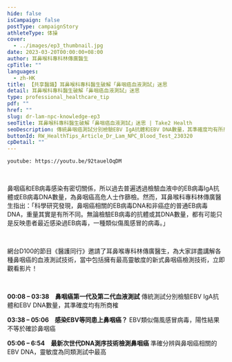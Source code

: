 ```yaml
---
hide: false
isCampaign: false
postType: campaignStory
athleteType: 体操
cover:
  - ../images/ep3_thumbnail.jpg
date: 2023-03-20T00:00:00+08:00
author: 耳鼻喉科專科林傳廣醫生
cpTitle: ""
languages:
  - zh-HK
title: 【共享醫識】耳鼻喉科專科醫生破解「鼻咽癌血液測試」迷思
detail: 耳鼻喉科專科醫生破解「鼻咽癌血液測試」迷思
type: professional_healthcare_tip
pdf: ""
href: ""
slug: dr-lam-npc-knowledge-ep3
seoTitle: 耳鼻喉科專科醫生破解「鼻咽癌血液測試」迷思 | Take2 Health
seoDescription: 傳統鼻咽癌測試分別檢驗EBV IgA抗體和EBV DNA數量，其準確度均有所商榷。耳鼻喉專科林傳廣醫生為大家詳盡講解各種鼻咽癌的血液測試技術。
buttonId: RW_HealthTips_Article_Dr_Lam_NPC_Blood_Test_230320
cpDetail: ""
---
```

`youtube: https://youtu.be/92tauelOqDM`

<br/>

鼻咽癌和EB病毒感染有密切關係，所以過去普遍透過檢驗血液中的EB病毒IgA抗體或EB病毒DNA數量，為鼻咽癌高危人士作篩檢。然而，耳鼻喉科專科林傳廣醫生指出：「科學研究發現，鼻咽癌相關的EB病毒DNA和非癌症的普通EB病毒DNA，重量其實是有所不同。無論檢驗EB病毒的抗體或其DNA數量，都有可能只是反映患者最近感染過EB病毒，一種類似傷風感冒的病毒。」

<br/>

網台D100的節目《醫護同行》邀請了耳鼻喉專科林傳廣醫生，為大家詳盡講解各種鼻咽癌的血液測試技術，當中包括擁有最高靈敏度的新式鼻咽癌檢測技術，立即觀看影片！

<br/>

**00:08 – 03:38　鼻咽癌第一代及第二代血液測試**
傳統測試分別檢驗EBV IgA抗體和EBV DNA數量，其準確度均有所商榷

**03:38 – 05:06　感染EBV等同患上鼻咽癌？**
EBV類似傷風感冒病毒，陽性結果不等於確診鼻咽癌

**05:06 – 6:54　最新次世代DNA測序技術檢測鼻咽癌**
準確分辨與鼻咽癌相關的EBV DNA，靈敏度為同類測試中最高

